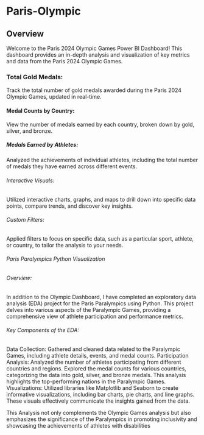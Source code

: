 # Paris-Olympic
## Overview
Welcome to the Paris 2024 Olympic Games Power BI Dashboard! This dashboard provides an in-depth analysis and visualization of key metrics and data from the Paris 2024 Olympic Games.
### Total Gold Medals: 
Track the total number of gold medals awarded during the Paris 2024 Olympic Games, updated in real-time.
#### Medal Counts by Country: 
View the number of medals earned by each country, broken down by gold, silver, and bronze.
##### Medals Earned by Athletes: 
Analyzed the achievements of individual athletes, including the total number of medals they have earned across different events.
###### Interactive Visuals: 
Utilized interactive charts, graphs, and maps to drill down into specific data points, compare trends, and discover key insights.
###### Custom Filters:
Applied filters to focus on specific data, such as a particular sport, athlete, or country, to tailor the analysis to your needs.
###### Paris Paralympics Python Visualization
###### Overview:
In addition to the Olympic Dashboard, I have completed an exploratory data analysis (EDA) project for the Paris Paralympics using Python. This project delves into various aspects of the Paralympic Games, providing a comprehensive view of athlete participation and performance metrics.
###### Key Components of the EDA:
Data Collection: Gathered and cleaned data related to the Paralympic Games, including athlete details, events, and medal counts.
Participation Analysis: Analyzed the number of athletes participating from different countries and regions.
Explored the medal counts for various countries, categorizing the data into gold, silver, and bronze medals. This analysis highlights the top-performing nations in the Paralympic Games.
Visualizations: Utilized libraries like Matplotlib and Seaborn to create informative visualizations, including bar charts, pie charts, and line graphs. These visuals effectively communicate the insights gained from the data.

This Analysis not only complements the Olympic Games analysis but also emphasizes the significance of the Paralympics in promoting inclusivity and showcasing the achievements of athletes with disabilities


